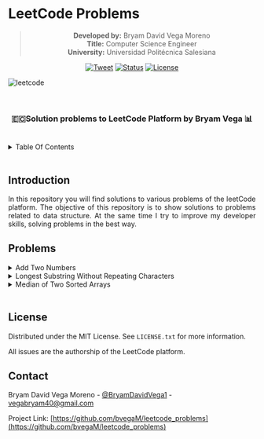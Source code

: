 # LeetCode Problems

<div align="center">

> **Developed by:** Bryam David Vega Moreno<br>
> **Title:** Computer Science Engineer <br>
> **University:** Universidad Politécnica Salesiana

[![Tweet](https://img.shields.io/twitter/url/https/shields.io.svg?style=social)](https://twitter.com/BryamDavidVega1)
[![Status](https://img.shields.io/badge/status-active-success.svg)]()
[![License](https://img.shields.io/badge/license-MIT-green)](http://creativecommons.org/publicdomain/zero/1.0/)

</div>



![leetcode](https://upload.wikimedia.org/wikipedia/commons/thumb/0/0a/LeetCode_Logo_black_with_text.svg/1280px-LeetCode_Logo_black_with_text.svg.png)

<br>

<h3 align="center">🇪🇨Solution problems to LeetCode Platform by Bryam Vega 📊</h3>

<br>

<details>
    <summary>Table Of Contents</summary>
    <ul>
        <li><a href="#introduction">Introduction</a></li>
        <li><a href="#problems">Problems</a></li>
        <li><a href="#license">License</a></li>
        <li><a href="#contact">Contact</a></li>
    </ul>
</details>

<br>

## Introduction

<p align="justify">In this repository you will find solutions to various problems of the leetCode platform. The objective of this repository is to show solutions to problems related to data structure. At the same time I try to improve my developer skills, solving problems in the best way.<p>

## Problems

<details>
<summary>Add Two Numbers</summary>

<br>

<div class='container' style="border-bottom: 1px solid rgb(238, 238, 238);">
<p>Dificult: <strong style="color: rgb(239, 108, 0)">Medium</strong> 
Link: <a href="https://leetcode.com/problems/add-two-numbers/">problem</a>
</p>
</div>

<br>

You are given two non-empty linked lists representing two non-negative integers. The digits are stored in reverse order, and each of their nodes contains a single digit. Add the two numbers and return the sum as a linked list.
    
You may assume the two numbers do not contain any leading zero, except the number 0 itself.

**Example 1:**

![addtwonumbers](https://assets.leetcode.com/uploads/2020/10/02/addtwonumber1.jpg)

```
Input: l1 = [2,4,3], l2 = [5,6,4]
Output: [7,0,8]
Explanation: 342 + 465 = 807.
```

**Example 2:**

```
Input: l1 = [0], l2 = [0]
Output: [0]
```

**Example 3:**

```
Input: l1 = [9,9,9,9,9,9,9], l2 = [9,9,9,9]
Output: [8,9,9,9,0,0,0,1]
```
</details>

<details>
<summary> Longest Substring Without Repeating Characters</summary>

<br>

<div class='container' style="border-bottom: 1px solid rgb(238, 238, 238);">
<p>Dificult: <strong style="color: rgb(239, 108, 0)">Medium</strong> 
Link: <a href="https://leetcode.com/problems/longest-substring-without-repeating-characters/">problem</a>
</p>
</div>

<br>

Given a string s, find the length of the longest substring without repeating characters.

**Example 1:**

```
Input: s = "abcabcbb"
Output: 3
Explanation: The answer is "abc", with the length of 3.
```

**Example 2:**

```
Input: s = "bbbbb"
Output: 1
Explanation: The answer is "b", with the length of 1.
```

**Example 3:**

```
Input: s = "pwwkew"
Output: 3
Explanation: The answer is "wke", with the length of 3.
Notice that the answer must be a substring, "pwke" is a subsequence and not a substring.
```

**Example 4:**

```
Input: s = ""
Output: 0
```
</details>

<details>
<summary>Median of Two Sorted Arrays</summary>

<br>

<div class='container' style="border-bottom: 1px solid rgb(238, 238, 238);">
<p>Dificult: <strong style="color: rgb(233, 30, 99)">Hard</strong> 
Link: <a href="https://leetcode.com/problems/median-of-two-sorted-arrays/">problem</a>
</p>
</div>

<br>

Given two sorted arrays ```nums1``` and ```nums2``` of size m and n respectively, return the median of the two sorted arrays.

The overall run time complexity should be ```O(log (m+n))```.

**Example 1:**

```
Input: nums1 = [1,3], nums2 = [2]
Output: 2.00000
Explanation: merged array = [1,2,3] and median is 2.
```

**Example 2:**

```
Input: nums1 = [1,2], nums2 = [3,4]
Output: 2.50000
Explanation: merged array = [1,2,3,4] and median is (2 + 3) / 2 = 2.5.
```

**Example 3:**

```
Input: nums1 = [0,0], nums2 = [0,0]
Output: 0.00000
```

**Example 4:**

```
Input: nums1 = [], nums2 = [1]
Output: 1.00000
```

**Example 4:**

```
Input: nums1 = [2], nums2 = []
Output: 2.00000
```
</details>

<br>

## License

Distributed under the MIT License. See `LICENSE.txt` for more information.

All issues are the authorship of the LeetCode platform.

## Contact

Bryam David Vega Moreno - [@BryamDavidVega1](https://twitter.com/BryamDavidVega1) - vegabryam40@gmail.com

Project Link: [https://github.com/bvegaM/leetcode_problems](https://github.com/bvegaM/leetcode_problems)


